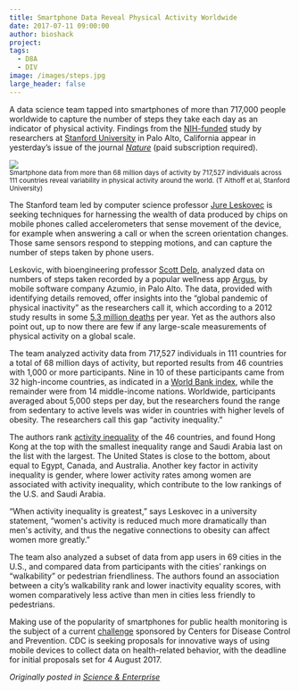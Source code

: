```yaml
---
title: Smartphone Data Reveal Physical Activity Worldwide
date: 2017-07-11 09:00:00
author: bioshack
project: 
tags:
  - D8A
  - DIV
image: /images/steps.jpg
large_header: false
---
```


<p>A data science team tapped into smartphones of more than 717,000 people worldwide to capture the number of steps they take each day as an indicator of physical activity. Findings from the <a href="https://www.nibib.nih.gov/news-events/newsroom/nih-funded-team-uses-smartphone-data-global-study-physical-activity" target="_blank">NIH-funded</a> study by researchers at <a href="http://news.stanford.edu/2017/07/10/stanford-researchers-find-intriguing-clues-obesity-counting-steps-via-smartphones" target="_blank">Stanford University</a> in Palo Alto, California appear in yesterday&#8217;s issue of the journal <a href="http://www.nature.com/nature/journal/vaop/ncurrent/full/nature23018.html" target="_blank"><em>Nature</em></a> (paid subscription required).</p>

<p><img src="http://d8a.org/images/steps.jpg"><br><small>Smartphone data from more than 68 million days of activity by 717,527 individuals across 111 countries reveal variability in physical activity around the world. (T Althoff et al, Stanford University)</small></p>

<p>The Stanford team led by computer science professor <a href="http://snap.stanford.edu/index.html" target="_blank">Jure Leskovec</a> is seeking techniques for harnessing the wealth of data produced by chips on mobile phones called accelerometers that sense movement of the device, for example when answering a call or when the screen orientation changes. Those same sensors respond to stepping motions, and can capture the number of steps taken by phone users.</p>

<p>Leskovic, with bioengineering professor <a href="http://nmbl.stanford.edu" target="_blank">Scott Delp</a>, analyzed data on numbers of steps taken recorded by a popular wellness app <a href="http://www.azumio.com/s/argus/index.html" target="_blank">Argus</a>, by mobile software company Azumio, in Palo Alto. The data, provided with identifying details removed, offer insights into the &#8220;global pandemic of physical inactivity&#8221; as the researchers call it, which according to a 2012 study results in some <a href="http://www.thelancet.com/journals/lancet/article/PIIS0140-6736(12)61031-9/fulltext" target="_blank">5.3 million deaths</a> per year. Yet as the authors also point out, up to now there are few if any large-scale measurements of physical activity on a global scale.</p>

<p>The team analyzed activity data from 717,527 individuals in 111 countries for a total of 68 million days of activity, but reported results from 46 countries with 1,000 or more participants. Nine in 10 of these participants came from 32 high-income countries, as indicated in a <a href="http://data.worldbank.org/indicator/SI.POV.GINI" target="_blank">World Bank index</a>, while the remainder were from 14 middle-income nations. Worldwide, participants averaged about 5,000 steps per day, but the researchers found the range from sedentary to active levels was wider in countries with higher levels of obesity. The researchers call this gap &#8220;activity inequality.&#8221;</p>

<p>The authors rank <a href="http://activityinequality.stanford.edu" target="_blank">activity inequality</a> of the 46 countries, and found Hong Kong at the top with the smallest inequality range and Saudi Arabia last on the list with the largest. The United States is close to the bottom, about equal to Egypt, Canada, and Australia. Another key factor in activity inequality is gender, where lower activity rates among women are associated with activity inequality, which contribute to the low rankings of the U.S. and Saudi Arabia.</p>

<p>&#8220;When activity inequality is greatest,&#8221; says Leskovec in a university statement, &#8220;women's activity is reduced much more dramatically than men's activity, and thus the negative connections to obesity can affect women more greatly.&#8221;</p>

<p>The team also analyzed a subset of data from app users in 69 cities in the U.S., and compared data from participants with the cities&#8217; rankings on &#8220;walkability&#8221; or pedestrian friendliness. The authors found an association between a city&#8217;s walkability rank and lower inactivity equality scores, with women comparatively less active than men in cities less friendly to pedestrians.</p>

<p>Making use of the popularity of smartphones for public health monitoring is the subject of a current <a href="https://www.challenge.gov/challenge/the-healthy-behavior-data-challenge" target="_blank">challenge</a> sponsored by Centers for Disease Control and Prevention. CDC is seeking proposals for innovative ways of using mobile devices to collect data on health-related behavior, with the deadline for initial proposals set for 4 August 2017.</p>

<p><em>Originally posted in <a href="http://sciencebusiness.technewslit.com/?p=31250" target="_blank">Science &amp; Enterprise</a></em></p>